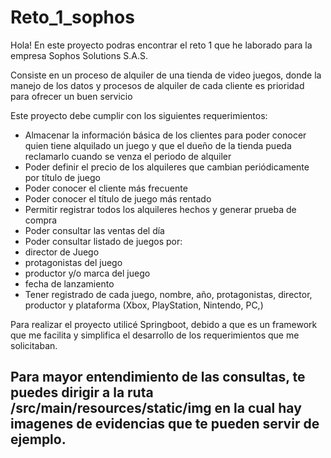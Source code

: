 # Reto_1_sophos

 
Hola! En este proyecto podras encontrar el reto 1 que he laborado para la empresa Sophos Solutions S.A.S.
 
Consiste en un proceso de alquiler de una tienda de video juegos, donde la manejo de los datos y procesos de alquiler de cada cliente es prioridad para ofrecer un buen servicio 
 
Este proyecto debe cumplir con los siguientes requerimientos:
 
- Almacenar la información básica de los clientes para poder conocer quien tiene alquilado un juego y que el dueño de la tienda pueda reclamarlo cuando se venza el periodo de alquiler
- Poder definir el precio de los alquileres que cambian periódicamente por título de
juego
- Poder conocer el cliente más frecuente
- Poder conocer el título de juego más rentado
- Permitir registrar todos los alquileres hechos y generar prueba de compra
- Poder consultar las ventas del día
- Poder consultar listado de juegos por:
- director de Juego
- protagonistas del juego
- productor y/o marca del juego
- fecha de lanzamiento
- Tener registrado de cada juego, nombre, año, protagonistas, director, productor y
plataforma (Xbox, PlayStation, Nintendo, PC,)

 
Para realizar el proyecto utilicé Springboot, debido a que es un framework que me facilita y simplifica el desarrollo de los requerimientos que me solicitaban.
 
## Para mayor entendimiento de las consultas, te puedes dirigir a la ruta /src/main/resources/static/img en la cual hay imagenes de evidencias que te pueden servir de ejemplo.
